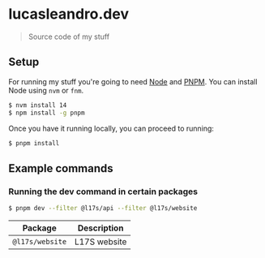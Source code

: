 # lucasleandro.dev

> Source code of my stuff

## Setup

For running my stuff you're going to need [Node](https://nodejs.org/) and [PNPM](https://pnpm.js.org/en/cli/add).
You can install Node using `nvm` or `fnm`.

```sh
$ nvm install 14
$ npm install -g pnpm
```

Once you have it running locally, you can proceed to running:

```sh
$ pnpm install
```

## Example commands

### Running the dev command in certain packages

```sh
$ pnpm dev --filter @l17s/api --filter @l17s/website
```

Package                                | Description
---                                    | ---
`@l17s/website`                        | L17S website
